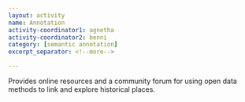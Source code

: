 ```yaml
---
layout: activity
name: Annotation
activity-coordinator1: agnetha
activity-coordinator2: benni
category: [semantic annotation]
excerpt_separator: <!--more-->

---
```

Provides online resources and a community forum for using open data methods to link and explore historical places. <!--more-->
